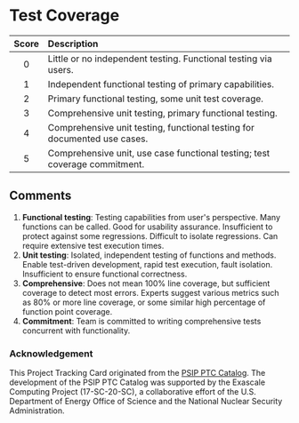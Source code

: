 [metadata:tags]:- "bssw-psip-ptc"
# Test Coverage



| Score         | Description |
| :-------------: | :------------- |
| 0 | Little or no independent testing. Functional testing via users. |
| 1 | Independent functional testing of primary capabilities.      |
| 2 | Primary functional testing, some unit test coverage.      |
| 3 | Comprehensive unit testing, primary functional testing.      |
| 4 | Comprehensive unit testing, functional testing for documented use cases.      |
| 5 | Comprehensive unit, use case functional testing; test coverage commitment.     |

## Comments

1. **Functional testing**: Testing capabilities from user's perspective.  Many functions can be called.  Good for usability assurance.  Insufficient to protect against some regressions.  Difficult to isolate regressions.  Can require extensive test execution times.
2. **Unit testing**: Isolated, independent testing of functions and methods.  Enable test-driven development, rapid test execution, fault isolation.  Insufficient to ensure functional correctness.
3. **Comprehensive**: Does not mean 100% line coverage, but sufficient coverage to detect most errors.  Experts suggest various metrics such as 80% or more line coverage, or some similar high percentage of function point coverage.
4. **Commitment**: Team is committed to writing comprehensive tests concurrent with functionality.


### Acknowledgement

This Project Tracking Card originated from the [PSIP PTC Catalog](https://bssw-psip.github.io/ptc-catalog/). The development of the PSIP PTC Catalog was supported by the Exascale Computing Project (17-SC-20-SC), a collaborative effort of the U.S. Department of Energy Office of Science and the National Nuclear Security Administration.
